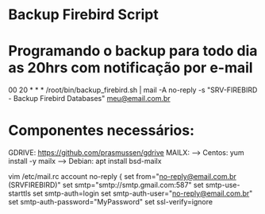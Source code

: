 # Backup Firebird Script

# Programando o backup para todo dia as 20hrs com notificação por e-mail
00 20 * * * /root/bin/backup_firebird.sh | mail -A no-reply -s "SRV-FIREBIRD - Backup Firebird Databases" meu@email.com.br

# Componentes necessários:
GDRIVE: https://github.com/prasmussen/gdrive
MAILX:
--> Centos: yum install -y mailx
--> Debian: apt install bsd-mailx

vim /etc/mail.rc
account no-reply {
    set from="no-reply@email.com.br (SRVFIREBIRD)"
    set smtp="smtp://smtp.gmail.com:587"
    set smtp-use-starttls
    set smtp-auth=login
    set smtp-auth-user="no-reply@email.com.br"
    set smtp-auth-password="MyPassword"
    set ssl-verify=ignore
